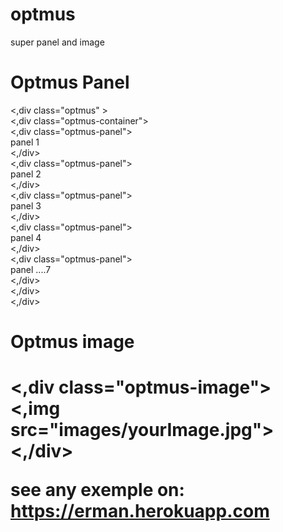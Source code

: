 # optmus
super panel and image



<h1>Optmus Panel</h1>
<p>
<,div class="optmus" > <br>
	<,div class="optmus-container">  <br>
		 <,div class="optmus-panel">  <br>
			panel 1  <br>
		<,/div>  <br>
		 <,div class="optmus-panel">  <br>
			panel 2  <br>
		<,/div>  <br>
		 <,div class="optmus-panel">  <br>
			panel 3  <br>
		<,/div>  <br>
		 <,div class="optmus-panel">  <br>
			panel 4  <br>
		<,/div>  <br>
		 <,div class="optmus-panel">  <br>
			panel ....7  <br>
		<,/div>  <br>
	<,/div>  <br>
<,/div>
	</p>


<h1> Optmus image <h1>
<p>
<,div class="optmus-image"> <br>
	<,img src="images/yourImage.jpg"> <br>
<,/div> <br>
	</p>


see any exemple on: https://erman.herokuapp.com



